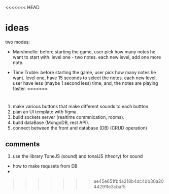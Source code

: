 <<<<<<< HEAD
# ideas

two modes:

- Marshmello:
  before starting the game, user pick how many notes he want to start with.
  level one - two notes.
  each new level, add one more note.

- Time Truble:
  before starting the game, user pick how many notes he want.
  level one, have 15 seconds to select the notes.
  each new level, user have less (maybe 1 second less) time, and, the notes are playing faster.
=======
# 

1. make various buttons that make different sounds to each buttton.
2. plan an UI template with figma.
3. build sockets server (realtime commnication, rooms).
4. build dataBase (MongoDB, rest API).
5. connect between the front and database (DB) (CRUD operation)


## comments

1. use the library ToneJS (sound) and tonalJS (theory) for sound

* how to make requsets from DB
* 
>>>>>>> ae45e651fb4a218b4dc4db30a2044291fe3cbaf5
